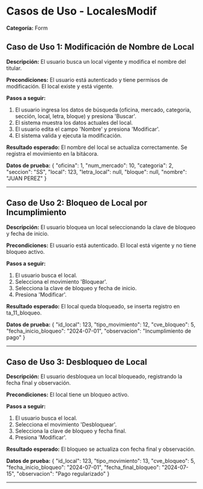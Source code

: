 # Casos de Uso - LocalesModif

**Categoría:** Form

## Caso de Uso 1: Modificación de Nombre de Local

**Descripción:** El usuario busca un local vigente y modifica el nombre del titular.

**Precondiciones:**
El usuario está autenticado y tiene permisos de modificación. El local existe y está vigente.

**Pasos a seguir:**
1. El usuario ingresa los datos de búsqueda (oficina, mercado, categoria, sección, local, letra, bloque) y presiona 'Buscar'.
2. El sistema muestra los datos actuales del local.
3. El usuario edita el campo 'Nombre' y presiona 'Modificar'.
4. El sistema valida y ejecuta la modificación.

**Resultado esperado:**
El nombre del local se actualiza correctamente. Se registra el movimiento en la bitácora.

**Datos de prueba:**
{ "oficina": 1, "num_mercado": 10, "categoria": 2, "seccion": "SS", "local": 123, "letra_local": null, "bloque": null, "nombre": "JUAN PEREZ" }

---

## Caso de Uso 2: Bloqueo de Local por Incumplimiento

**Descripción:** El usuario bloquea un local seleccionando la clave de bloqueo y fecha de inicio.

**Precondiciones:**
El usuario está autenticado. El local está vigente y no tiene bloqueo activo.

**Pasos a seguir:**
1. El usuario busca el local.
2. Selecciona el movimiento 'Bloquear'.
3. Selecciona la clave de bloqueo y fecha de inicio.
4. Presiona 'Modificar'.

**Resultado esperado:**
El local queda bloqueado, se inserta registro en ta_11_bloqueo.

**Datos de prueba:**
{ "id_local": 123, "tipo_movimiento": 12, "cve_bloqueo": 5, "fecha_inicio_bloqueo": "2024-07-01", "observacion": "Incumplimiento de pago" }

---

## Caso de Uso 3: Desbloqueo de Local

**Descripción:** El usuario desbloquea un local bloqueado, registrando la fecha final y observación.

**Precondiciones:**
El local tiene un bloqueo activo.

**Pasos a seguir:**
1. El usuario busca el local.
2. Selecciona el movimiento 'Desbloquear'.
3. Selecciona la clave de bloqueo y fecha final.
4. Presiona 'Modificar'.

**Resultado esperado:**
El bloqueo se actualiza con fecha final y observación.

**Datos de prueba:**
{ "id_local": 123, "tipo_movimiento": 13, "cve_bloqueo": 5, "fecha_inicio_bloqueo": "2024-07-01", "fecha_final_bloqueo": "2024-07-15", "observacion": "Pago regularizado" }

---

